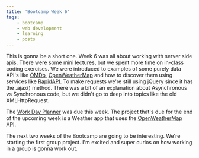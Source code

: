 ```yaml
---
title: 'Bootcamp Week 6'
tags: 
    - bootcamp
    - web development
    - learning
    - posts
---
```


This is gonna be a short one. Week 6 was all about working with server side apis. There were some mini lectures, but we spent more time on in-class coding exercises. We were introduced to examples of some purely data API's like [OMDb](http://www.omdbapi.com/), [OpenWeatherMap](https://openweathermap.org/) and how to discover them using services like [RapidAPI](https://rapidapi.com/). To make requests we're still using jQuery since it has the .ajax() method. There was a bit of an explanation about Asynchronous vs Synchronous code, but we didn't go to deep into topics like the old XMLHttpRequest. 

The [Work Day Planner](https://github.com/yarocruz/workday-scheduler) was due this week. The project that's due for the end of the upcoming week is a Weather app that uses the [OpenWeatherMap](https://openweathermap.org/) API.

The next two weeks of the Bootcamp are going to be interesting. We're starting the first group project. I'm excited and super curios on how working in a group is gonna work out. 